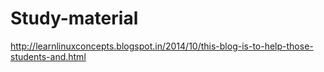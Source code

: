 # Study-material


http://learnlinuxconcepts.blogspot.in/2014/10/this-blog-is-to-help-those-students-and.html
